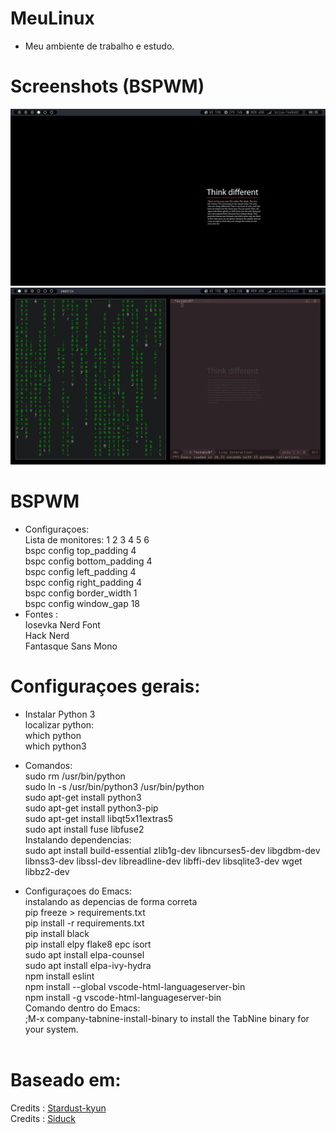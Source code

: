 # MeuLinux

- Meu ambiente de trabalho e estudo.

# Screenshots (BSPWM)
<img src= "https://raw.githubusercontent.com/allancsilva/MeuLinux/main/Screen/tela2.png">
<img src= "https://raw.githubusercontent.com/allancsilva/MeuLinux/main/Screen/tela1.png">

# BSPWM
- Configuraçoes:<br>
    Lista de monitores:            1 2 3 4 5 6 <br>
    bspc config top_padding        4 <br>
    bspc config bottom_padding     4 <br>
    bspc config left_padding       4 <br>
    bspc config right_padding      4 <br>
    bspc config border_width       1 <br>
    bspc config window_gap         18
- Fontes : <br>
    Iosevka Nerd Font <br>
    Hack Nerd <br>
    Fantasque Sans Mono

# Configuraçoes gerais:

- Instalar Python 3 <br>
    localizar python: <br>
        which python <br>
        which python3

- Comandos: <br>
    sudo rm /usr/bin/python <br>
    sudo ln -s /usr/bin/python3 /usr/bin/python <br>
    sudo apt-get install python3 <br>
    sudo apt-get install python3-pip <br>
    sudo apt-get install libqt5x11extras5 <br>
    sudo apt install fuse libfuse2 <br>
       Instalando dependencias: <br>
           sudo apt install build-essential zlib1g-dev libncurses5-dev libgdbm-dev libnss3-dev libssl-dev libreadline-dev libffi-dev libsqlite3-dev wget libbz2-dev
- Configuraçoes do Emacs: <br>
		instalando as depencias de forma correta <br>
		pip freeze > requirements.txt <br>
		pip install -r requirements.txt <br>
        pip install black <br>
        pip install elpy flake8 epc isort <br>
        sudo apt install elpa-counsel <br>
        sudo apt install elpa-ivy-hydra <br>
        npm install eslint <br>
        npm install --global vscode-html-languageserver-bin <br>
        npm install -g vscode-html-languageserver-bin <br>
   Comando dentro do Emacs: <br>
       ;M-x company-tabnine-install-binary to install the TabNine binary for your system. <br><br>

# Baseado em:
Credits : [Stardust-kyun](https://github.com/Stardust-kyun/dotfiles) <br>
Credits : [Siduck](https://github.com/siduck/dotfiles)
